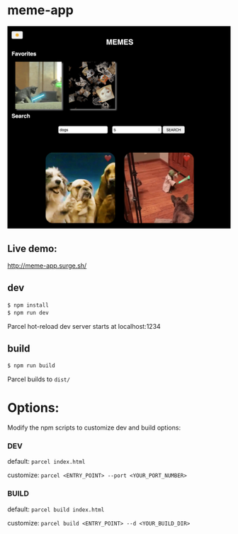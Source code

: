# meme-app

![](./screens/2020-10-07-20-14-27.png)

## Live demo:

http://meme-app.surge.sh/

## dev
```bash
$ npm install
$ npm run dev
```

Parcel hot-reload dev server starts at
localhost:1234

## build
```bash
$ npm run build
```

Parcel builds to `dist/`

# Options:

Modify the npm scripts to customize dev and build options:

### DEV

default: `parcel index.html`

customize: `parcel <ENTRY_POINT> --port <YOUR_PORT_NUMBER>`

### BUILD

default: `parcel build index.html`

customize: `parcel build <ENTRY_POINT> --d <YOUR_BUILD_DIR>`